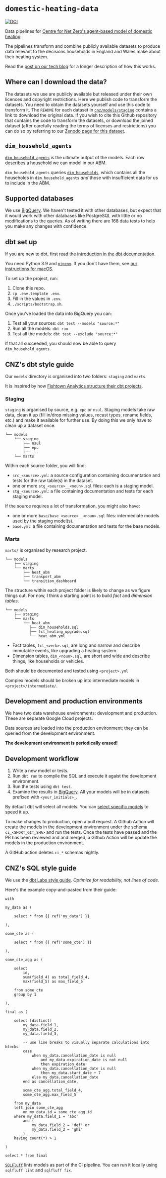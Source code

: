 # `domestic-heating-data`

[![DOI](https://zenodo.org/badge/DOI/10.5281/zenodo.7322967.svg)](https://doi.org/10.5281/zenodo.7322967)

Data pipelines for [Centre for Net Zero's agent-based model of domestic heating](https://github.com/centrefornetzero/domestic-heating-abm).

The pipelines transform and combine publicly available datasets to produce data relevant to the decisions households in England and Wales make about their heating system.

Read the [post on our tech blog](https://www.centrefornetzero.org/how-we-use-bigquery-dbt-and-github-actions-to-manage-data-at-cnz/) for a longer description of how this works.

## Where can I download the data?

The datasets we use are publicly available but released under their own licences and copyright restrictions.
Here we publish code to transform the datasets.
You need to obtain the datasets yourself and use this code to transform it. The `README` for each dataset in [`cnz/models/staging`](cnz/models/staging) contains a link to download the original data.
If you wish to cite this Github repository that contains the code to transform the datasets, or download the joined dataset (after carefully reading the terms of licenses and restrictions) you can do so by referring to our [Zenodo page for this dataset](https://zenodo.org/record/7322967#.Y3OGWezP16o).

## `dim_household_agents`

[`dim_household_agents`](cnz/models/marts/domestic_heating/dim_household_agents.sql) is the ultimate output of the models.
Each row describes a household we can model in our ABM.

`dim_household_agents` queries [`dim_households`](cnz/models/marts/domestic_heating/dim_households.sql), which contains all the households in `dim_household_agents` _and_ those with insufficient data for us to include in the ABM.


## Supported databases

We use [BigQuery](https://cloud.google.com/bigquery).
We haven't tested it with other databases, but expect that it would work with other databases like PostgreSQL with little or no modifications to the queries.
As of writing there are 168 data tests to help you make any changes with confidence.

## dbt set up

If you are new to dbt, first read the [introduction in the dbt documentation](https://docs.getdbt.com/docs/introduction).

You need Python 3.9 and [`pipenv`](https://github.com/pypa/pipenv).
If you don't have them, see [our instructions for macOS](https://gist.github.com/tomwphillips/715d4fd452ef5d52b4708c0fc5d4f30f).

To set up the project, run:

1. Clone this repo.
2. `cp .env.template .env`.
3. Fill in the values in `.env`.
4. `./scripts/bootstrap.sh`.

Once you've loaded the data into BigQuery you can:

1. Test all your sources: `dbt test --models "source:*"`
2. Run all the models: `dbt run`
3. Test all the models: `dbt test --exclude "source:*"`

If that all succeeded, you should now be able to query `dim_household_agents`.

## CNZ's dbt style guide

Our `models` directory is organised into two folders: `staging` and `marts`.

It is inspired by how [Fishtown Analytics structure their dbt projects](https://discourse.getdbt.com/t/how-we-structure-our-dbt-projects/355).

### Staging

`staging` is organised by source, e.g. `epc` or `nsul`.
Staging models take raw data, clean it up (fill in/drop missing values, recast types, rename fields, etc.) and make it available for further use.
By doing this we only have to clean up a dataset once.

```
└── models
    └── staging
        ├── nsul
        ├── epc
        ├── ...
    └── marts
```

Within each source folder, you will find:

* `src_<source>.yml`: a source configuration containing documentation and tests for the raw table(s) in the dataset.
* one or more `stg_<source>__<noun>.sql` files: each is a staging model.
* `stg_<source>.yml`: a file containing documentation and tests for each staging model.

If the source requires a lot of transformation, you might also have:

* one or more `base/base_<source>__<noun>.sql` files: intermediate models used by the staging model(s).
* `base.yml`: a file containing documentation and tests for the base models.

### Marts

`marts/` is organised by research project.

```
└── models
    ├── staging
    └── marts
        ├── heat_abm
        ├── transport_abm
        └── transition_dashboard
```

The structure within each project folder is likely to change as we figure things out.
For now, I think a starting point is to build _fact_ and _dimension tables_.

```
└── models
    ├── staging
    └── marts
        └── heat_abm
           ├── dim_households.sql
           ├── fct_heating_upgrade.sql
           └── heat_abm.yml
```

* Fact tables, `fct_<verb>.sql`, are long and narrow and describe immutable events, like upgrading a heating system.
* Dimension tables, `dim_<noun>.sql`, are short and wide and describe things, like households or vehicles.

Both should be documented and tested using `<project>.yml`

Complex models should be broken up into intermediate models in `<project>/intermediate/`.

## Development and production environments

We have two data warehouse environments: development and production.
These are separate Google Cloud projects.

Data sources are loaded into the production environment; they can be queried from the development environment.

**The development environment is periodically erased!**

## Development workflow

1. Write a new model or tests.
2. Run `dbt run` to compile the SQL and execute it agaist the development environment.
3. Run the tests using `dbt test`.
4. Examine the results in [BigQuery](https://console.cloud.google.com/bigquery). All your models will be in datasets prefixed with `<your_initials>_`.


By default dbt will select all models.
You can [select specific models](https://docs.getdbt.com/reference/node-selection/syntax) to speed it up.

To make changes to production, open a pull request.
A Github Action will create the models in the development environment under the schema `ci_<SHORT_GIT_SHA>` and run the tests.
Once the tests have passed and the PR has been reviewed and and merged, a Github Action will be update the models in the production environment.

A GitHub action deletes `ci_*` schemas nightly.

## CNZ's SQL style guide

We use the [dbt Labs style guide](https://github.com/dbt-labs/corp/blob/master/dbt_style_guide.md).
_Optimize for readability, not lines of code._

Here's the example copy-and-pasted from their guide:

```
with

my_data as (

    select * from {{ ref('my_data') }}

),

some_cte as (

    select * from {{ ref('some_cte') }}

),

some_cte_agg as (

    select
        id,
        sum(field_4) as total_field_4,
        max(field_5) as max_field_5

    from some_cte
    group by 1

),

final as (

    select [distinct]
        my_data.field_1,
        my_data.field_2,
        my_data.field_3,

        -- use line breaks to visually separate calculations into blocks
        case
            when my_data.cancellation_date is null
                and my_data.expiration_date is not null
                then expiration_date
            when my_data.cancellation_date is null
                then my_data.start_date + 7
            else my_data.cancellation_date
        end as cancellation_date,

        some_cte_agg.total_field_4,
        some_cte_agg.max_field_5

    from my_data
    left join some_cte_agg
        on my_data.id = some_cte_agg.id
    where my_data.field_1 = 'abc'
        and (
            my_data.field_2 = 'def' or
            my_data.field_2 = 'ghi'
        )
    having count(*) > 1

)

select * from final
```

[`SQLFluff`](https://github.com/sqlfluff/sqlfluff) lints models as part of the CI pipeline.
You can run it locally using `sqlfluff lint` and `sqlfluff fix`.

